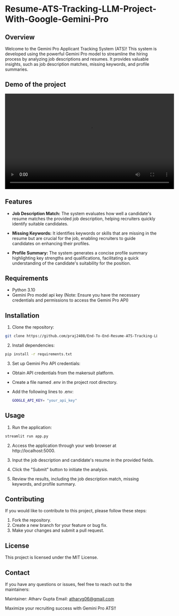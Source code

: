 # Resume-ATS-Tracking-LLM-Project-With-Google-Gemini-Pro
## Overview
Welcome to the Gemini Pro Applicant Tracking System (ATS)! This system is developed using the powerful Gemini Pro model to streamline the hiring process by analyzing job descriptions and resumes. It provides valuable insights, such as job description matches, missing keywords, and profile summaries.

## Demo of the project
<video width="560" height="315" controls>
  <source src="https://github.com/praj2408/End-To-End-Resume-ATS-Tracking-LLM-Project-With-Google-Gemini-Pro/raw/main/ATS-Resume-Analyser-via-Gemini-Pro/Project%20Demo.mp4" type="video/mp4">
  Your browser does not support the video tag.
</video>

## Features
- **Job Description Match:** The system evaluates how well a candidate's resume matches the provided job description, helping recruiters quickly identify suitable candidates.

- **Missing Keywords:** It identifies keywords or skills that are missing in the resume but are crucial for the job, enabling recruiters to guide candidates on enhancing their profiles.

- **Profile Summary:** The system generates a concise profile summary highlighting key strengths and qualifications, facilitating a quick understanding of the candidate's suitability for the position.

## Requirements
- Python 3.10
- Gemini Pro model api key (Note: Ensure you have the necessary credentials and permissions to access the Gemini Pro API)

## Installation
1. Clone the repository:
```bash
git clone https://github.com/praj2408/End-To-End-Resume-ATS-Tracking-LLM-Project-With-Google-Gemini-Pro/
```

2. Install dependencies:
```bash
pip install -r requirements.txt
```

3. Set up Gemini Pro API credentials:
 - Obtain API credentials from the makersuit platform.

 - Create a file named .env in the project root directory.

 - Add the following lines to .env:
   ```bash
   GOOGLE_API_KEY= "your_api_key"
   ```

## Usage
1. Run the application:
```bash
streamlit run app.py
```
2. Access the application through your web browser at http://localhost:5000.

3. Input the job description and candidate's resume in the provided fields.

4. Click the "Submit" button to initiate the analysis.

5. Review the results, including the job description match, missing keywords, and profile summary.


## Contributing
If you would like to contribute to this project, please follow these steps:

1. Fork the repository.
2. Create a new branch for your feature or bug fix.
3. Make your changes and submit a pull request.


## License
This project is licensed under the MIT License.

## Contact
If you have any questions or issues, feel free to reach out to the maintainers:

Maintainer: Atharv Gupta
Email: atharvg06@gmail.com

Maximize your recruiting success with Gemini Pro ATS!!
